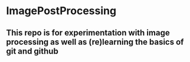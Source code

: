 # ImagePostProcessing

## This repo is for experimentation with image processing as well as (re)learning the basics of git and github